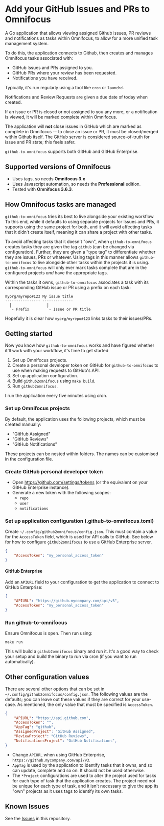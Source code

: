 # Add your GitHub Issues and PRs to Omnifocus

A Go application that allows viewing assigned Github issues, PR reviews and
notifications as tasks within Omnifocus, to allow for a more unified task
management system.

To do this, the application connects to Github, then creates and manages
Omnifocus tasks associated with:

- GitHub Issues and PRs assigned to you.
- GitHub PRs where your review has been requested.
- Notifications you have received.

Typically, it's run regularly using a tool like `cron` or `launchd`.

Notifications and Review Requests are given a due date of today when created.

If an issue or PR is closed or not assigned to you any more, or a notification
is viewed,  it will be marked complete within Omnifocus.

The application will **not** close issues in GitHub which are marked as complete
in Omnifocus -- to close an issue or PR, it must be closed/merged within
Github itself. The GitHub server is considered source-of-truth for issue and
PR state; this feels safer.

`github-to-omnifocus` supports both GitHub and GitHub Enterprise.

## Supported versions of Omnifocus

- Uses tags, so needs **Omnifocus 3.x**
- Uses Javascript automation, so needs the **Professional** edition.
- Tested with **Omnifocus 3.6.3**.

## How Omnifocus tasks are managed

`github-to-omnifocus` tries its best to live alongside your existing workflow. To
this end, while it defaults to using separate projects for Issues and PRs, it
supports using the same project for both, and it will avoid affecting tasks
that it didn't create itself, meaning it can share a project with other tasks.

To avoid affecting tasks that it doesn't "own", when `github-to-omnifocus`
creates tasks they are given the tag `github` (can be changed via
configuration). Further, they are given a "type tag" to differentiate whether
they are issues, PRs or whatever. Using tags in this manner allows
`github-to-omnifocus` to live alongside other tasks within the projects it is
using. `github-to-omnifocus` will only ever mark tasks complete that are in
the configured projects _and_ have the appropriate tags.

Within the tasks it owns, `github-to-omnifocus` associates a task with its
corresponding GitHub issue or PR using a prefix on each task:

```
myorg/myrepo#123 My issue title
---------------- --------------
  |                |
  `- Prefix        `- Issue or PR title
```

Hopefully it is clear how `myorg/myrepo#123` links tasks to their issues/PRs.

## Getting started

Now you know how `github-to-omnifocus` works and have figured whether it'll work
with your workflow, it's time to get started:

1. Set up Omnifocus projects.
1. Create a personal developer token on GitHub for `github-to-omnifocus` to use
    when making requests to GitHub's API.
1. Set up application configuration.
1. Build `github2omnifocus` using `make build`.
1. Run `github2omnifocus`.

I run the application every five minutes using cron.

### Set up Omnifocus projects

By default, the application uses the following projects, which must be created
manually:

- "GitHub Assigned"
- "GitHub Reviews"
- "GitHub Notifications"

These projects can be nested within folders. The names can be customised in the
configuration file.

### Create GitHub personal developer token

- Open https://github.com/settings/tokens (or the equivalent on your GitHub
    Enterprise instance).
- Generate a new token with the following scopes:
    - `repo`
    - `user`
    - `notifications`

### Set up application configuration (.github-to-omnifocus.toml)

Create `~/.config/github2omnifocus/config.json`. This must contain a value for
the `AccessToken` field, which is used for API calls to GitHub. See below for
how to configure `github2omnifocus` to use a GitHub Enterprise server.

```json
{
    "AccessToken": "my_personal_access_token"
}
```

#### GitHub Enterprise

Add an `APIURL` field to your configuration to get the application to connect
to GitHub Enterprise:

```json
{
    "APIURL": "https://github.mycompany.com/api/v3",
    "AccessToken": "my_personal_access_token"
}
```

### Run github-to-omnifocus

Ensure Omnifocus is open. Then run using:

```
make run
```

This will build a `github2omnifocus` binary and run it. It's a good way to
check your setup and build the binary to run via cron (if you want to run
automatically).

## Other configuration values

There are several other options that can be set in
`~/.config/github2omnifocus/config.json`. The following values are the
defaults; you can leave out these values if they are correct for your use-case.
As mentioned, the only value that must be specified is `AccessToken`.

```json
{
    "APIURL": "https://api.github.com",
    "AccessToken": "",
    "AppTag": "github",
    "AssignedProject": "GitHub Assigned",
    "ReviewProject": "GitHub Reviews",
    "NotificationsProject": "GitHub Notifications",
}
```

- Change `APIURL` when using GitHub Enterprise, `https://github.mycompany.com/api/v3`.
- `AppTag` is used by the application to identify tasks that it owns, and so can
    update, complete and so on. It should not be used otherwise.
- The `*Project` configurations are used to alter the project used for tasks
    for each type of task that the application creates. The project need not
    be unique for each type of task, and it isn't necessary to give the
    app its "own" projects as it uses tags to identify its own tasks.

## Known Issues

See the [Issues](https://github.com/rhyshort/github-to-omnifocus/issues) in
this repository.
